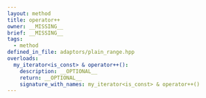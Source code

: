 ```yaml
---
layout: method
title: operator++
owner: __MISSING__
brief: __MISSING__
tags:
  - method
defined_in_file: adaptors/plain_range.hpp
overloads:
  my_iterator<is_const> & operator++():
    description: __OPTIONAL__
    return: __OPTIONAL__
    signature_with_names: my_iterator<is_const> & operator++()
---
```

